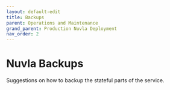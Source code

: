 ```yaml
---
layout: default-edit
title: Backups
parent: Operations and Maintenance
grand_parent: Production Nuvla Deployment
nav_order: 2
---
```


Nuvla Backups
=============

Suggestions on how to backup the stateful parts of the service.